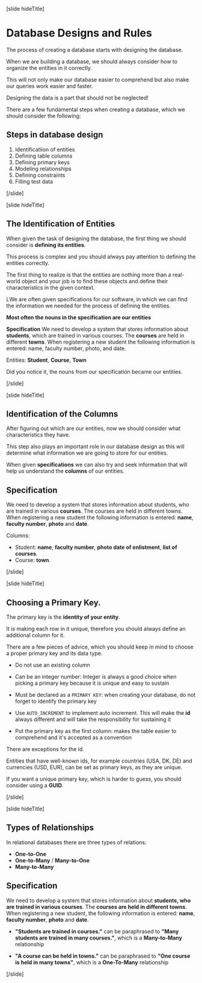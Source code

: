[slide hideTitle]

# Database Designs and Rules

The process of creating a database starts with designing the database.

When we are building a database, we should always consider how to organize the entities in it correctly.

This will not only make our database easier to comprehend but also make our queries work easier and faster.

Designing the data is a part that should not be neglected!

There are a few fundamental steps when creating a database, which we should consider the following:

## Steps in database design

1. Identificatiion of entities
2. Defining table columns
3. Defining primary keys
4. Modeling relationships
5. Defining constraints
6. Filling test data

[/slide]

[slide hideTitle]

## The Identification of Entities

When given the task of designing the database, the first thing we should consider is **defining its entities**.

This process is complex and you should always pay attention to defining the entities correctly. 

The first thing to realize is that the entities are nothing more than a real-world object and your job is to find these objects and define their characteristics in the given context.

LWe are often given specifications for our software, in which we can find the information we needed for the process of defining the entities. 

**Most often the nouns in the specification are our entities**

**Specification**
We need to develop a system that stores information about **students**, which are trained in various courses. 
The **courses** are held in different **towns**. 
When registering a new student the following information is entered: name, faculty number, photo, and date.
 

Entities: **Student**, **Course**, **Town**

Did you notice it, the nouns from our specification became our entities.

[/slide]

[slide hideTitle]

## Identification of the Columns

After figuring out which are our entities, now we should consider what characteristics they have. 

This step also plays an important role in our database design as this will determine what information we are going to store for our entities.

When given **specifications** we can also try and seek information that will help us understand the **columns** of our entities.

## Specification

We need to develop a system that stores information about students, who are trained in various **courses**.
The courses are held in different towns.
When registering a new student the following information is entered: **name**, **faculty number**, **photo** and **date**.


Columns: 
- Student: **name**, **faculty number**, **photo date of enlistment**, **list of courses**.
- Course: **town**.


[/slide]

[slide hideTitle]

## Choosing a Primary Key.

The primary key is the **identity of your entity**.

It is making each row in it unique, therefore you should always define an additional column for it.

There are a few pieces of advice, which you should keep in mind to choose a proper primary key and its data type. 

- Do not use an existing column

- Can be an integer number: Integer is always a good choice when picking a primary key because it is unique and easy to sustain

- Must be declared as a `PRIMARY KEY`: when creating your database, do not forget to identify the primary key

- Use `AUTO_INCREMENT` to implement auto increment. This will make the **id** always different and will take the responsibility for sustaining it

- Put the primary key as the first column: makes the table easier to comprehend and it's accepted as a convention

There are exceptions for the id.

Entities that have well-known ids, for example countries (USA, DK, DE) and currencies (USD, EUR), can be set as primary keys, as they are unique.

If you want a unique primary key, which is harder to guess, you should consider using a **GUID**. 

[/slide]

[slide hideTitle]

## Types of Relationships

In relational databases there are three types of relations: 

- **One-to-One**
- **One-to-Many** / **Many-to-One**
- **Many-to-Many**


## Specification

We need to develop a system that stores information about **students, who are trained in various courses**.
The **courses are held in different towns**.
When registering a new student, the following information is entered: **name**, **faculty number**, **photo** and **date**.

- **"Students are trained in courses."** can be paraphrased to **"Many students are trained in many courses."**, which is a **Many-to-Many** relationship

- **"A course can be held in towns."** can be paraphrased to **"One course is held in many towns"**, which is a **One-To-Many** relationship

[/slide]
